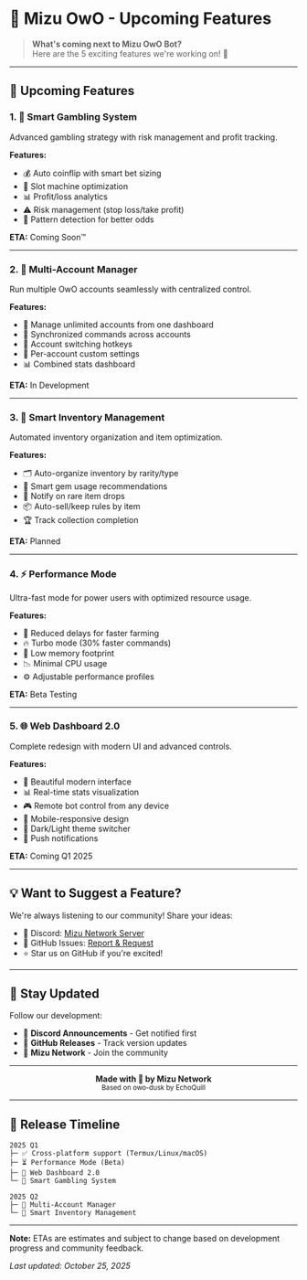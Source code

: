 # 🌊 Mizu OwO - Upcoming Features

> **What's coming next to Mizu OwO Bot?**  
> Here are the 5 exciting features we're working on! 🚀

---

## 🎯 Upcoming Features

### 1. 🎲 **Smart Gambling System**
Advanced gambling strategy with risk management and profit tracking.

**Features:**
- 💰 Auto coinflip with smart bet sizing
- 🎰 Slot machine optimization
- 📊 Profit/loss analytics
- ⚠️ Risk management (stop loss/take profit)
- 🧠 Pattern detection for better odds

**ETA:** Coming Soon™

---

### 2. 🤖 **Multi-Account Manager**
Run multiple OwO accounts seamlessly with centralized control.

**Features:**
- 👥 Manage unlimited accounts from one dashboard
- 🔄 Synchronized commands across accounts
- 📱 Account switching hotkeys
- 🎨 Per-account custom settings
- 📊 Combined stats dashboard

**ETA:** In Development

---

### 3. 🎁 **Smart Inventory Management**
Automated inventory organization and item optimization.

**Features:**
- 🗂️ Auto-organize inventory by rarity/type
- 💎 Smart gem usage recommendations
- 🔔 Notify on rare item drops
- 📦 Auto-sell/keep rules by item
- 🏆 Track collection completion

**ETA:** Planned

---

### 4. ⚡ **Performance Mode**
Ultra-fast mode for power users with optimized resource usage.

**Features:**
- 🚀 Reduced delays for faster farming
- 🔥 Turbo mode (30% faster commands)
- 💾 Low memory footprint
- 📉 Minimal CPU usage
- ⚙️ Adjustable performance profiles

**ETA:** Beta Testing

---

### 5. 🌐 **Web Dashboard 2.0**
Complete redesign with modern UI and advanced controls.

**Features:**
- 🎨 Beautiful modern interface
- 📊 Real-time stats visualization
- 🎮 Remote bot control from any device
- 📱 Mobile-responsive design
- 🌙 Dark/Light theme switcher
- 🔔 Push notifications

**ETA:** Coming Q1 2025

---

## 💡 **Want to Suggest a Feature?**

We're always listening to our community! Share your ideas:
- 💬 Discord: [Mizu Network Server](https://discord.gg/your-server)
- 🐛 GitHub Issues: [Report & Request](https://github.com/MizuNetwork/owomizu/issues)
- ⭐ Star us on GitHub if you're excited!

---

## 🎉 **Stay Updated**

Follow our development:
- 📢 **Discord Announcements** - Get notified first
- 📝 **GitHub Releases** - Track version updates
- 🌊 **Mizu Network** - Join the community

---

<p align="center">
  <strong>Made with 💙 by Mizu Network</strong><br>
  <sub>Based on owo-dusk by EchoQuill</sub>
</p>

---

## 📅 **Release Timeline**

```
2025 Q1
├─ ✅ Cross-platform support (Termux/Linux/macOS)
├─ ⏳ Performance Mode (Beta)
├─ 🔄 Web Dashboard 2.0
└─ 🎲 Smart Gambling System

2025 Q2
├─ 🤖 Multi-Account Manager
└─ 🎁 Smart Inventory Management
```

---

**Note:** ETAs are estimates and subject to change based on development progress and community feedback.

*Last updated: October 25, 2025*

